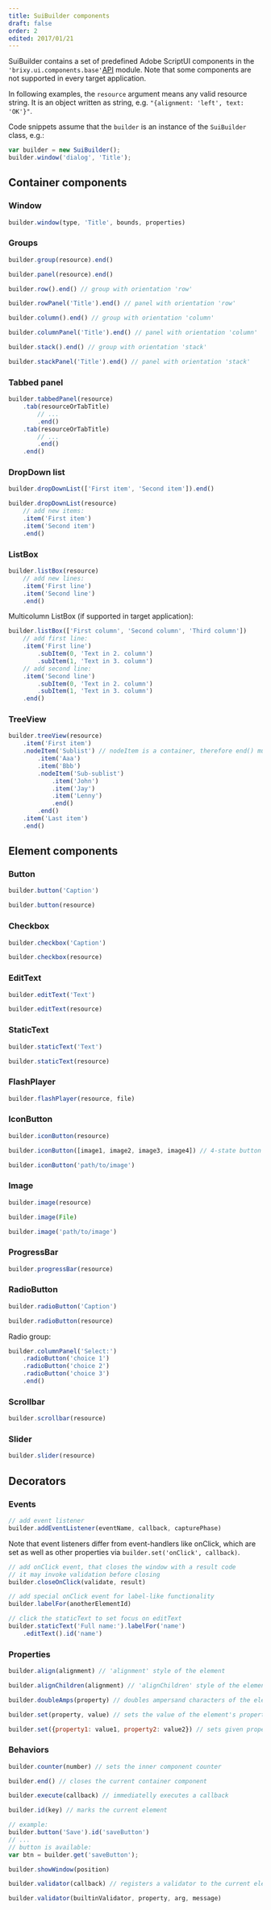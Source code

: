 ```yaml
---
title: SuiBuilder components
draft: false
order: 2
edited: 2017/01/21
---
```


SuiBuilder contains a set of predefined Adobe ScriptUI components in the `'brixy.ui.components.base'`[API](API_LINK/module-_brixy.ui.components.base_.html) module. Note that some components are not supported in every target application.

In following examples, the `resource` argument means any valid resource string. It is an object written as string, e.g. `"{alignment: 'left', text: 'OK'}"`.

Code snippets assume that the `builder` is an instance of the `SuiBuilder` class, e.g.:

```javascript
var builder = new SuiBuilder();
builder.window('dialog', 'Title');
```

## Container components

### Window

```javascript
builder.window(type, 'Title', bounds, properties)
```


### Groups

```javascript
builder.group(resource).end()
```

```javascript
builder.panel(resource).end()
```

```javascript
builder.row().end() // group with orientation 'row'
```

```javascript
builder.rowPanel('Title').end() // panel with orientation 'row'
```

```javascript
builder.column().end() // group with orientation 'column'
```

```javascript
builder.columnPanel('Title').end() // panel with orientation 'column'
```

```javascript
builder.stack().end() // group with orientation 'stack'
```

```javascript
builder.stackPanel('Title').end() // panel with orientation 'stack'
```

### Tabbed panel

```javascript
builder.tabbedPanel(resource)
	.tab(resourceOrTabTitle)
		// ...
		.end()
	.tab(resourceOrTabTitle)
		// ...
		.end()
	.end()
```

### DropDown list

```javascript
builder.dropDownList(['First item', 'Second item']).end()
```

```javascript
builder.dropDownList(resource)
	// add new items:
	.item('First item')
	.item('Second item')
	.end()
```

### ListBox

```javascript
builder.listBox(resource)
	// add new lines:
	.item('First line')
	.item('Second line')
	.end()
```

Multicolumn ListBox (if supported in target application):
```javascript
builder.listBox(['First column', 'Second column', 'Third column'])
	// add first line:
	.item('First line')
		.subItem(0, 'Text in 2. column')
		.subItem(1, 'Text in 3. column')
	// add second line:
	.item('Second line')
		.subItem(0, 'Text in 2. column')
		.subItem(1, 'Text in 3. column')
	.end()
```

### TreeView

```javascript
builder.treeView(resource)
	.item('First item')
	.nodeItem('Sublist') // nodeItem is a container, therefore end() must close it
		.item('Aaa')
		.item('Bbb')
		.nodeItem('Sub-sublist')
			.item('John')
			.item('Jay')
			.item('Lenny')
			.end()
		.end()
	.item('Last item')
	.end()
```

## Element components

### Button

```javascript
builder.button('Caption')
```

```javascript
builder.button(resource)
```

### Checkbox

```javascript
builder.checkbox('Caption')
```

```javascript
builder.checkbox(resource)
```

### EditText

```javascript
builder.editText('Text')
```

```javascript
builder.editText(resource)
```

### StaticText

```javascript
builder.staticText('Text')
```

```javascript
builder.staticText(resource)
```

### FlashPlayer

```javascript
builder.flashPlayer(resource, file)
```

### IconButton

```javascript
builder.iconButton(resource)
```

```javascript
builder.iconButton([image1, image2, image3, image4]) // 4-state button
```

```javascript
builder.iconButton('path/to/image')
```

### Image

```javascript
builder.image(resource)
```

```javascript
builder.image(File)
```

```javascript
builder.image('path/to/image')
```

### ProgressBar

```javascript
builder.progressBar(resource)
```

### RadioButton

```javascript
builder.radioButton('Caption')
```

```javascript
builder.radioButton(resource)
```

Radio group:
```javascript
builder.columnPanel('Select:')
	.radioButton('choice 1')
	.radioButton('choice 2')
	.radioButton('choice 3')
	.end()
```

### Scrollbar

```javascript
builder.scrollbar(resource)
```

### Slider

```javascript
builder.slider(resource)
```

## Decorators

### Events

```javascript
// add event listener
builder.addEventListener(eventName, callback, capturePhase)
```

Note that event listeners differ from event-handlers like onClick, which are set as well as other properties via `builder.set('onClick', callback)`.

```javascript
// add onClick event, that closes the window with a result code
// it may invoke validation before closing
builder.closeOnClick(validate, result)
```

```javascript
// add special onClick event for label-like functionality
builder.labelFor(anotherElementId)

// click the staticText to set focus on editText
builder.staticText('Full name:').labelFor('name')
	.editText().id('name')
```

### Properties

```javascript
builder.align(alignment) // 'alignment' style of the element
```

```javascript
builder.alignChildren(alignment) // 'alignChildren' style of the element
```

```javascript
builder.doubleAmps(property) // doubles ampersand characters of the element's property
```

```javascript
builder.set(property, value) // sets the value of the element's property
```

```javascript
builder.set({property1: value1, property2: value2}) // sets given properties of the element's property
```

### Behaviors

```javascript
builder.counter(number) // sets the inner component counter
```

```javascript
builder.end() // closes the current container component
```

```javascript
builder.execute(callback) // immediatelly executes a callback
```

```javascript
builder.id(key) // marks the current element

// example:
builder.button('Save').id('saveButton')
// ...
// button is available:
var btn = builder.get('saveButton');
```

```javascript
builder.showWindow(position)
```

```javascript
builder.validator(callback) // registers a validator to the current element
```

```javascript
builder.validator(builtinValidator, property, arg, message)
```

